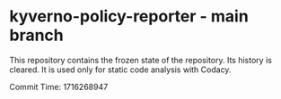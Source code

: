 # kyverno-policy-reporter - main branch

This repository contains the frozen state of the repository.
Its history is cleared. It is used only for static code
analysis with Codacy.

Commit Time: 1716268947